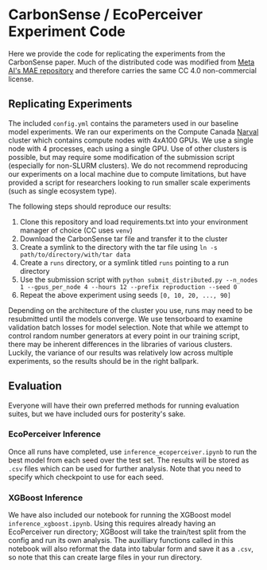 # CarbonSense / EcoPerceiver Experiment Code

Here we provide the code for replicating the experiments from the CarbonSense paper. Much of the distributed code was modified from [Meta AI's MAE repository](https://github.com/facebookresearch/mae/) and therefore carries the same CC 4.0 non-commercial license.

## Replicating Experiments
The included `config.yml` contains the parameters used in our baseline model experiments. We ran our experiments on the Compute Canada [Narval](https://docs.alliancecan.ca/wiki/Narval/en) cluster which contains compute nodes with 4xA100 GPUs. We use a single node with 4 processes, each using a single GPU. Use of other clusters is possible, but may require some modification of the submission script (especially for non-SLURM clusters). We do not recommend reproducing our experiments on a local machine due to compute limitations, but have provided a script for researchers looking to run smaller scale experiments (such as single ecosystem type).

The following steps should reproduce our results:
1. Clone this repository and load requirements.txt into your environment manager of choice (CC uses `venv`)
2. Download the CarbonSense tar file and transfer it to the cluster
3. Create a symlink to the directory with the tar file using `ln -s path/to/directory/with/tar data`
4. Create a `runs` directory, or a symlink titled `runs` pointing to a run directory
5. Use the submission script with `python submit_distributed.py --n_nodes 1 --gpus_per_node 4 --hours 12 --prefix reproduction --seed 0`
6. Repeat the above experiment using seeds `[0, 10, 20, ..., 90]`

Depending on the architecture of the cluster you use, runs may need to be resubmitted until the models converge. We use tensorboard to examine validation batch losses for model selection. Note that while we attempt to control random number generators at every point in our training script, there may be inherent differences in the libraries of various clusters. Luckily, the variance of our results was relatively low across multiple experiments, so the results should be in the right ballpark.

## Evaluation
Everyone will have their own preferred methods for running evaluation suites, but we have included ours for posterity's sake.

### EcoPerceiver Inference
Once all runs have completed, use `inference_ecoperceiver.ipynb` to run the best model from each seed over the test set. The results will be stored as `.csv` files which can be used for further analysis. Note that you need to specify which checkpoint to use for each seed.

### XGBoost Inference
We have also included our notebook for running the XGBoost model `inference_xgboost.ipynb`. Using this requires already having an EcoPerceiver run directory; XGBoost will take the train/test split from the config and run its own analysis. The auxilliary functions called in this notebook will also reformat the data into tabular form and save it as a `.csv`, so note that this can create large files in your run directory.
